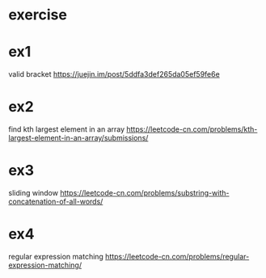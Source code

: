 # exercise

# ex1
valid bracket 
https://juejin.im/post/5ddfa3def265da05ef59fe6e

# ex2 
find kth largest element in an array
https://leetcode-cn.com/problems/kth-largest-element-in-an-array/submissions/

# ex3 
sliding window
https://leetcode-cn.com/problems/substring-with-concatenation-of-all-words/

# ex4 
regular expression matching
https://leetcode-cn.com/problems/regular-expression-matching/
